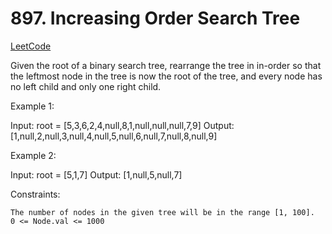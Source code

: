 # 897. Increasing Order Search Tree

[LeetCode](https://leetcode.com/problems/increasing-order-search-tree/)

Given the root of a binary search tree, rearrange the tree in in-order so that the leftmost node in the tree is now the root of the tree, and every node has no left child and only one right child.

 

Example 1:

Input: root = [5,3,6,2,4,null,8,1,null,null,null,7,9]
Output: [1,null,2,null,3,null,4,null,5,null,6,null,7,null,8,null,9]

Example 2:

Input: root = [5,1,7]
Output: [1,null,5,null,7]

 

Constraints:

    The number of nodes in the given tree will be in the range [1, 100].
    0 <= Node.val <= 1000

